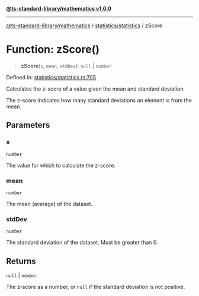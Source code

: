 [**@ts-standard-library/mathematics v1.0.0**](../../../README.md)

***

[@ts-standard-library/mathematics](../../../README.md) / [statistics/statistics](../README.md) / zScore

# Function: zScore()

> **zScore**(`x`, `mean`, `stdDev`): `null` \| `number`

Defined in: [statistics/statistics.ts:705](https://github.com/gabaudette/ts-stdlib/blob/ea80ba1db09c741e99f8cb19e94e5a29b81b623b/packages/mathematics/src/statistics/statistics.ts#L705)

Calculates the z-score of a value given the mean and standard deviation.

The z-score indicates how many standard deviations an element is from the mean.

## Parameters

### x

`number`

The value for which to calculate the z-score.

### mean

`number`

The mean (average) of the dataset.

### stdDev

`number`

The standard deviation of the dataset. Must be greater than 0.

## Returns

`null` \| `number`

The z-score as a number, or `null` if the standard deviation is not positive.
